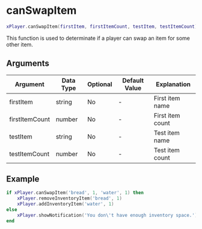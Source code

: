 # canSwapItem

```lua
xPlayer.canSwapItem(firstItem, firstItemCount, testItem, testItemCount)
```

This function is used to determinate if a player can swap an item for some other item.

## Arguments

| Argument       | Data Type | Optional | Default Value | Explanation      |
|----------------|-----------|----------|---------------|------------------|
| firstItem      | string    | No       | -             | First item name  |
| firstItemCount | number    | No       | -             | First item count |
| testItem       | string    | No       | -             | Test item name   |
| testItemCount  | number    | No       | -             | Test item count  |

## Example

```lua
if xPlayer.canSwapItem('bread', 1, 'water', 1) then
	xPlayer.removeInventoryItem('bread', 1)
	xPlayer.addInventoryItem('water', 1)
else
	xPlayer.showNotification('You don\'t have enough inventory space.')
end
```
